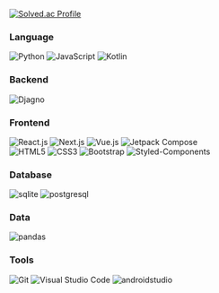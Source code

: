 [![Solved.ac Profile](http://mazassumnida.wtf/api/v2/generate_badge?boj=suminjeff)](https://solved.ac/suminjeff/)

### Language
![Python](https://img.shields.io/badge/Python-3776AB.svg?&style=for-the-badge&logo=Python&logoColor=white)
![JavaScript](https://img.shields.io/badge/JavaScript-F7DF1E.svg?&style=for-the-badge&logo=JavaScript&logoColor=white)
![Kotlin](https://img.shields.io/badge/Kotlin-7F52FF.svg?&style=for-the-badge&logo=Kotlin&logoColor=white)


### Backend
![Djagno](https://img.shields.io/badge/Django-092E20.svg?&style=for-the-badge&logo=Django&logoColor=white)


### Frontend 
![React.js](https://img.shields.io/badge/react.js-61DAFB.svg?style=for-the-badge&logo=react&logoColor=white)
![Next.js](https://img.shields.io/badge/next.js-000000.svg?style=for-the-badge&logo=nextdotjs&logoColor=white)
![Vue.js](https://img.shields.io/badge/Vue.js-4FC08D.svg?&style=for-the-badge&logo=Vue.js&logoColor=white)
![Jetpack Compose](https://img.shields.io/badge/jetpack_compose-4285F4.svg?&style=for-the-badge&logo=jetpackcompose&logoColor=white)
<br/>
![HTML5](https://img.shields.io/badge/HTML5-E34F26.svg?&style=for-the-badge&logo=HTML5&logoColor=white)
![CSS3](https://img.shields.io/badge/CSS3-1572B6.svg?&style=for-the-badge&logo=CSS3&logoColor=white)
![Bootstrap](https://img.shields.io/badge/bootstrap-%23563D7C.svg?style=for-the-badge&logo=bootstrap&logoColor=white)
![Styled-Components](https://img.shields.io/badge/styled_components-DB7093.svg?style=for-the-badge&logo=styledcomponents&logoColor=white)

### Database
![sqlite](https://img.shields.io/badge/sqlite-003B57.svg?&style=for-the-badge&logo=sqlite&logoColor=white)
![postgresql](https://img.shields.io/badge/postgresql-150458.svg?&style=for-the-badge&logo=postgresql&logoColor=white)

### Data
![pandas](https://img.shields.io/badge/pandas-4169E1.svg?&style=for-the-badge&logo=pandas&logoColor=white)

### Tools
![Git](https://img.shields.io/badge/Git-F05032.svg?&style=for-the-badge&logo=Git&logoColor=white)
![Visual Studio Code](https://img.shields.io/badge/Visual%20Studio%20Code-007ACC.svg?&style=for-the-badge&logo=Visual%20Studio%20Code&logoColor=white)
![androidstudio](https://img.shields.io/badge/android_studio-3DDC84.svg?&style=for-the-badge&logo=androidstudio&logoColor=white)
